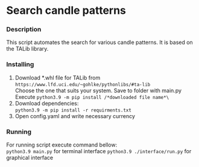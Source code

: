 # Search candle patterns
### Description
This script automates the search for various candle patterns. 
It is based on the TALib library.

### Installing
1. Download *.whl file for TALib from `https://www.lfd.uci.edu/~gohlke/pythonlibs/#ta-lib` \
Choose the one that suits your system. Save to folder with main.py
Execute `python3.9 -m pip install /*downloaded file name*\`
2. Download dependencies:\
`python3.9 -m pip install -r requirments.txt`
3. Open config.yaml and write necessary currency

### Running
For running script execute command bellow:\
`python3.9 main.py` for terminal interface
`python3.9 ./interface/run.py` for graphical interface
